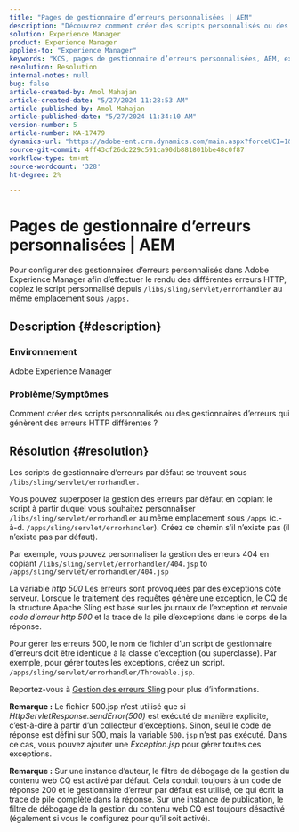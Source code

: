 ```yaml
---
title: "Pages de gestionnaire d’erreurs personnalisées | AEM"
description: "Découvrez comment créer des scripts personnalisés ou des gestionnaires d’erreurs qui génèrent différentes erreurs HTTP dans Adobe Experience Manager."
solution: Experience Manager
product: Experience Manager
applies-to: "Experience Manager"
keywords: "KCS, pages de gestionnaire d’erreurs personnalisées, AEM, experience manager, erreur HTTP"
resolution: Resolution
internal-notes: null
bug: false
article-created-by: Amol Mahajan
article-created-date: "5/27/2024 11:28:53 AM"
article-published-by: Amol Mahajan
article-published-date: "5/27/2024 11:34:10 AM"
version-number: 5
article-number: KA-17479
dynamics-url: "https://adobe-ent.crm.dynamics.com/main.aspx?forceUCI=1&pagetype=entityrecord&etn=knowledgearticle&id=f6cd354b-1c1c-ef11-840b-6045bd026dc7"
source-git-commit: 4ff43cf26dc229c591ca90db881801bbe48c0f87
workflow-type: tm+mt
source-wordcount: '328'
ht-degree: 2%

---
```


# Pages de gestionnaire d’erreurs personnalisées | AEM


Pour configurer des gestionnaires d’erreurs personnalisés dans Adobe Experience Manager afin d’effectuer le rendu des différentes erreurs HTTP, copiez le script personnalisé depuis `/libs/sling/servlet/errorhandler` au même emplacement sous `/apps.`

## Description {#description}


### <b>Environnement</b>

Adobe Experience Manager



### <b>Problème/Symptômes</b>

Comment créer des scripts personnalisés ou des gestionnaires d’erreurs qui génèrent des erreurs HTTP différentes ?


## Résolution {#resolution}


Les scripts de gestionnaire d’erreurs par défaut se trouvent sous `/libs/sling/servlet/errorhandler`.

Vous pouvez superposer la gestion des erreurs par défaut en copiant le script à partir duquel vous souhaitez personnaliser `/libs/sling/servlet/errorhandler` au même emplacement sous `/apps` (c.-à-d. `/apps/sling/servlet/errorhandler`). Créez ce chemin s’il n’existe pas (il n’existe pas par défaut).

Par exemple, vous pouvez personnaliser la gestion des erreurs 404 en copiant `/libs/sling/servlet/errorhandler/404.jsp` to `/apps/sling/servlet/errorhandler/404.jsp`

La variable *http 500* Les erreurs sont provoquées par des exceptions côté serveur. Lorsque le traitement des requêtes génère une exception, le CQ de la structure Apache Sling est basé sur les journaux de l’exception et renvoie *code d’erreur http 500* et la trace de la pile d’exceptions dans le corps de la réponse.

Pour gérer les erreurs 500, le nom de fichier d’un script de gestionnaire d’erreurs doit être identique à la classe d’exception (ou superclasse). Par exemple, pour gérer toutes les exceptions, créez un script. `/apps/sling/servlet/errorhandler/Throwable.jsp`.

Reportez-vous à [Gestion des erreurs Sling](https://sling.apache.org/documentation/the-sling-engine/errorhandling.html) pour plus d’informations.

<b>Remarque :</b> Le fichier 500.jsp n’est utilisé que si *HttpServletResponse.sendError(500)* est exécuté de manière explicite, c’est-à-dire à partir d’un collecteur d’exceptions. Sinon, seul le code de réponse est défini sur 500, mais la variable `500.jsp` n’est pas exécuté. Dans ce cas, vous pouvez ajouter une *Exception.jsp* pour gérer toutes ces exceptions.

<b>Remarque :</b> Sur une instance d’auteur, le filtre de débogage de la gestion du contenu web CQ est activé par défaut. Cela conduit toujours à un code de réponse 200 et le gestionnaire d’erreur par défaut est utilisé, ce qui écrit la trace de pile complète dans la réponse. Sur une instance de publication, le filtre de débogage de la gestion du contenu web CQ est toujours désactivé (également si vous le configurez pour qu’il soit activé).
